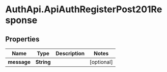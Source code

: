 # AuthApi.ApiAuthRegisterPost201Response

## Properties

Name | Type | Description | Notes
------------ | ------------- | ------------- | -------------
**message** | **String** |  | [optional] 


